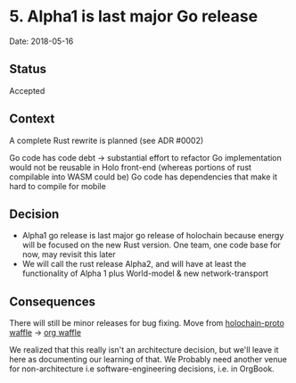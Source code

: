 # 5. Alpha1 is last major Go release

Date: 2018-05-16

## Status

Accepted

## Context

A complete Rust rewrite is planned (see ADR #0002)

Go code has code debt -> substantial effort to refactor
Go implementation would not be reusable in Holo front-end (whereas portions of rust compilable into WASM could be)
Go code has dependencies that make it hard to compile for mobile

## Decision

- Alpha1 go release is last major go release of holochain because energy will be focused on the new Rust version.  One team, one code base for now, may revisit this later
- We will call the rust release Alpha2, and will have at least the functionality of Alpha 1 plus World-model & new network-transport

## Consequences

There will still be minor releases for bug fixing.
Move from [holochain-proto waffle](https://waffle.io/Holochain/holochain-proto) -> [org waffle](https://waffle.io/holochain/org)

We realized that this really isn't an architecture decision, but we'll leave it here as documenting our learning of that.  We Probably need another venue for non-architecture i.e software-engineering decisions, i.e. in OrgBook.
